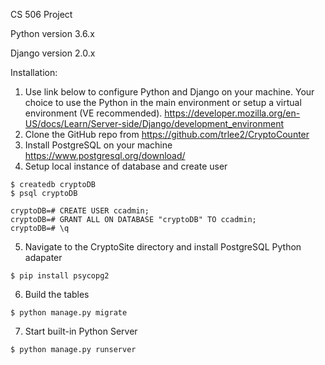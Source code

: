 CS 506 Project

<p>Python version 3.6.x</p>
<p>Django version 2.0.x</p>

Installation:
1. Use link below to configure Python and Django on your machine.  Your choice to use the Python in the main environment or setup a virtual environment (VE recommended).
<https://developer.mozilla.org/en-US/docs/Learn/Server-side/Django/development_environment>
2. Clone the GitHub repo from <https://github.com/trlee2/CryptoCounter>
3. Install PostgreSQL on your machine
<https://www.postgresql.org/download/>
4. Setup local instance of database and create user
```shell
$ createdb cryptoDB
$ psql cryptoDB
```
```shell
cryptoDB=# CREATE USER ccadmin;
cryptoDB=# GRANT ALL ON DATABASE "cryptoDB" TO ccadmin;
cryptoDB=# \q
```
5. Navigate to the CryptoSite directory and install PostgreSQL Python adapater
```shell
$ pip install psycopg2
```
6. Build the tables
```shell
$ python manage.py migrate
```
7. Start built-in Python Server
```shell
$ python manage.py runserver
```
